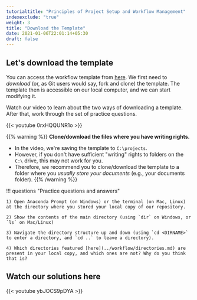 ```yaml
---
tutorialtitle: "Principles of Project Setup and Workflow Management"
indexexclude: "true"
weight: 3
title: "Download the Template"
date: 2021-01-06T22:01:14+05:30
draft: false
---
```


## Let's download the template

You can access the workflow template from [here](https://github.com/hannesdatta/textmining-workflow). We first need to *download* (or, as Git users would say, fork and clone) the template. The template then is accessible on our local computer, and we can start modifying it.

Watch our video to learn about the two ways of downloading a template. After that, work through the set of practice questions.

{{< youtube 0rxHQQUNR1o >}}

{{% warning %}}
**Clone/download the files where you have writing rights.**
- In the video, we're saving the template to `C:\projects`.
- However, if you don't have sufficient "writing" rights to folders on the `C:\` drive, this may not work for you.
- Therefore, we recommend you to clone/download the template to a folder where you *usually store your documents* (e.g., your documents folder).
{{% /warning %}}

!!! questions "Practice questions and answers"

    1) Open Anaconda Prompt (on Windows) or the terminal (on Mac, Linux) at the directory where you stored your local copy of our repository.

    2) Show the contents of the main directory (using `dir` on Windows, or `ls` on Mac/Linux)

    3) Navigate the directory structure up and down (using `cd <DIRNAME>` to enter a directory, and `cd ..` to leave a directory).

    4) Which directories featured [here](../workflow/directories.md) are present in your local copy, and which ones are not? Why do you think that is?

## Watch our solutions here

{{< youtube ybJOCS9pDYA >}}
